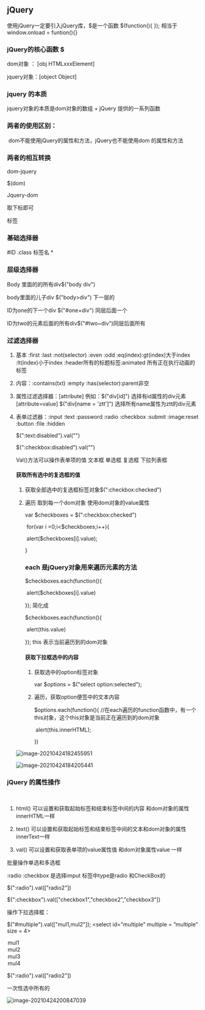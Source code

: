 ## jQuery

使用jQuery一定要引入jQuery库，$是一个函数 $(function(){	}); 相当于window.onload = funtion(){}

### jQuery的核心函数 $

dom对象 ： [obj HTMLxxxElement]

jquery对象：[object Object]

### jquery 的本质

jquery对象的本质是dom对象的数组 + jQuery 提供的一系列函数

### 两者的使用区别：

​	dom不能使用jQuery的属性和方法，jQuery也不能使用dom 的属性和方法

### 两者的相互转换

dom-jquery

$(dom)

Jquery-dom 

取下标即可

标签

### 基础选择器

#ID .class 标签名 *

### 层级选择器 

Body 里面的的所有div$("body div")

body里面的儿子div $("body>div") 下一层的

ID为one的下一个div $("#one+div") 同层后面一个



ID为two的元素后面的所有div$("#two~div")同层后面所有

### 过滤选择器

1. 基本 :first :last :not(selector) :even :odd :eq(index):gt(index)大于index  :lt(index)小于index :header所有的标题标签:animated 所有正在执行动画的标签

2. 内容：:contains(txt) :empty :has(selector):parent非空

3. 属性过滤选择器：[attribute] 例如：$("div[id]") 选择有id属性的div元素 [attribute=value] $("div[name = 'ztt']") 选择所有name属性为ztt的div元素

4. 表单过滤器：:input :text :password :radio :checkbox :submit :image:reset :button :file :hidden

   $(":text:disabled").val("")

   $(":checkbox:disabled").val("")

   Val()方法可以操作表单项的值 文本框 单选框 复选框 下拉列表框

   #### 获取所有选中的复选框的值

   1. 获取全部选中的复选框标签对象$(":checkbox:checked")

   2. 遍历 取到每一个dom对象 使用dom对象的value属性

      var $checkboxes = $(":checkbox:checked")

      ​	for(var i =0;i<$checkboxes;i++){

      ​		alert($checkboxes[i].value);

      }

      ### each 是jQuery对象用来遍历元素的方法

      $checkboxes.each(function(){

      ​	alert($checkboxes[i].value)

      }); 简化成

      $checkboxes.each(function(){

      ​	alert(this.value)

      }); this 表示当前遍历到的dom对象

      #### 获取下拉框选中的内容

      1. 获取选中的option标签对象

         var $options = $("select option:selected");

      2. 遍历，获取option便签中的文本内容

         $options.each(function(){						//在each遍历的function函数中，有一个this对象，这个this对象是当前正在遍历到的dom对象

         ​	alert(this.innerHTML);

         })

   ![image-20210424182455951](/Users/zhangpeishi/IdeaProjects/javaweb/messages/image-20210424182455951.png)

   

   ![image-20210424184205441](/Users/zhangpeishi/IdeaProjects/javaweb/messages/image-20210424184205441.png)

   



### jQuery 的属性操作

​	

1. html() 可以设置和获取起始标签和结束标签中间的内容 和dom对象的属性innerHTML一样

2. text() 可以设置和获取起始标签和结束标签中间的文本和dom对象的属性innerText一样

3. val() 可以设置和获取表单项的value属性值 和dom对象属性value 一样

   

批量操作单选和多选框

:radio :checkbox 是选择imput 标签中type是radio 和CheckBox的

$(":radio").val(["radio2"])

$(":checkbox").val(["checkbox1","checkbox2","checkbox3"])

操作下拉选择框：

$("#multiple").val(["mul1,mul2"]);
<select id="multiple" multiple = ”multiple" size = 4>
  <option value = 'mul1'>mul1</option>
  <option value = 'mul2'>mul2</option>
  <option value = 'mul3'>mul3</option>                                 
  <option value = 'mul4'>mul4</option>                                 
</select>



$(":radio").val(["radio2"])

一次性选中所有的

![image-20210424200847039](/Users/zhangpeishi/IdeaProjects/javaweb/messages/image-20210424200847039.png)









​	



 

